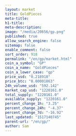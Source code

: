 ```yaml
---
layout: market
title: GoldPieces
meta-title: 
h1-title: 
meta-description: 
image: "/media/20656/gp.png"
published: true
allow_search_engine: false
sitemap: false
enable_comment: false
sort_order: 918
permalink: "/en/gp/market.html"
coin_a_symbol: "GP"
coin_a_name: "GoldPieces"
coin_a_lower_case: "gp"
price_usd: "0.218918"
price_btc: "0.00001863"
24h_volume_usd: "592.142"
market_cap_usd: "1220161.0"
total_supply: "1220161.0"
available_supply: "1220161.0"
percent_change_1h: "3.25"
percent_change_24h: "-4.37"
percent_change_7d: "-16.92"
last_updated: "1517140745"
parent-url: "/en/gp/"
author: Sam
---
```



